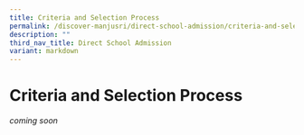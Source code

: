 ```yaml
---
title: Criteria and Selection Process
permalink: /discover-manjusri/direct-school-admission/criteria-and-selection-process/
description: ""
third_nav_title: Direct School Admission
variant: markdown
---
```

# **Criteria and Selection Process**

*coming soon*